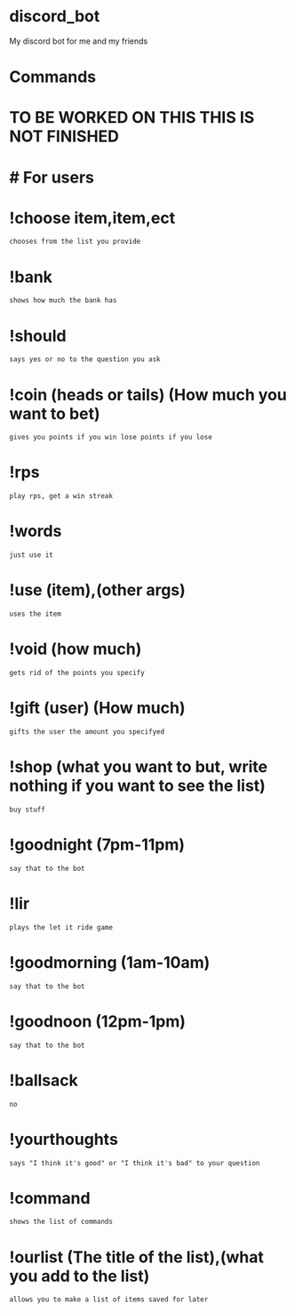 #  discord_bot
My discord bot for me and my friends
#  Commands
#  TO BE WORKED ON THIS THIS IS NOT FINISHED
# # For users
# !choose item,item,ect
    chooses from the list you provide
# !bank
    shows how much the bank has
# !should
    says yes or no to the question you ask
# !coin (heads or tails) (How much you want to bet)
    gives you points if you win lose points if you lose
# !rps
    play rps, get a win streak
# !words
    just use it
# !use (item),(other args)
    uses the item
# !void (how much)
    gets rid of the points you specify
# !gift (user) (How much)
    gifts the user the amount you specifyed
# !shop (what you want to but, write nothing if you want to see the list)
    buy stuff
# !goodnight (7pm-11pm)
    say that to the bot
# !lir
    plays the let it ride game
# !goodmorning (1am-10am)
    say that to the bot
# !goodnoon (12pm-1pm)
    say that to the bot
# !ballsack
    no
# !yourthoughts
    says "I think it's good" or "I think it's bad" to your question
# !command
    shows the list of commands
# !ourlist (The title of the list),(what you add to the list)
    allows you to make a list of items saved for later 

